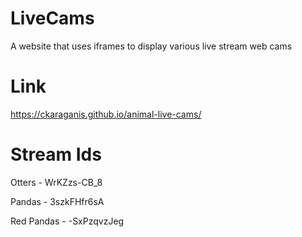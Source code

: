 # LiveCams
A website that uses iframes to display various live stream web cams

# Link
https://ckaraganis.github.io/animal-live-cams/

# Stream Ids
Otters - WrKZzs-CB_8

Pandas - 3szkFHfr6sA

Red Pandas - -SxPzqvzJeg
